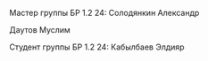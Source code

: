 Мастер группы БР 1.2 24: Солодянкин Александр

Даутов Муслим

Студент группы БР 1.2 24: Кабылбаев Элдияр
